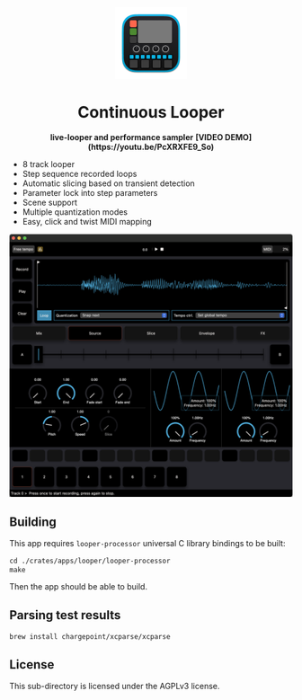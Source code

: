 <p align="center">
  <img src="design/icon/Icon@128h.png" style="max-width: 128px" />
</p>

<h1 align="center">Continuous Looper</h1>
<p align="center">
    <strong>live-looper and performance sampler</strong>
    <strong> [VIDEO DEMO](https://youtu.be/PcXRXFE9_So)</strong>
</p>

* 8 track looper
* Step sequence recorded loops
* Automatic slicing based on transient detection
* Parameter lock into step parameters
* Scene support
* Multiple quantization modes
* Easy, click and twist MIDI mapping

![](screenshot.png)

## Building
This app requires `looper-processor` universal C library bindings to be built:
```
cd ./crates/apps/looper/looper-processor
make
```

Then the app should be able to build.

## Parsing test results
```
brew install chargepoint/xcparse/xcparse
```

## License
This sub-directory is licensed under the AGPLv3 license.
